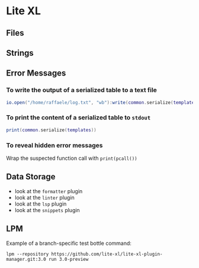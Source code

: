 # Lite XL

## Files

## Strings

## Error Messages

### To write the output of a serialized table to a text file

```lua
io.open("/home/raffaele/log.txt", "wb"):write(common.serialize(templates)):close()
```

### To print the content of a serialized table to `stdout`

```lua
print(common.serialize(templates))
```

### To reveal hidden error messages

Wrap the suspected function call with `print(pcall())`

## Data Storage

- look at the `formatter` plugin
- look at the `linter` plugin
- look at the `lsp` plugin
- look at the `snippets` plugin

## LPM

Example of a branch-specific test bottle command:

`lpm --repository https://github.com/lite-xl/lite-xl-plugin-manager.git:3.0 run 3.0-preview`

